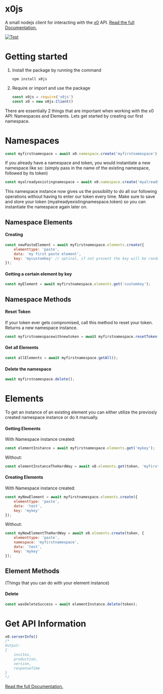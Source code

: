 # x0js

A small nodejs client for interacting with the [x0](https://x0.tf/) API. [Read the full Documentation.](https://x0tf.github.io/x0js/)

[![Test](https://github.com/x0tf/x0js/actions/workflows/test.yml/badge.svg)](https://github.com/x0tf/x0js/actions/workflows/test.yml)

# Getting started

1.  Install the package by running the command
    ```
    npm install x0js
    ```

2. Require or import and use the package
    ```js
    const x0js = require('x0js')
    const x0 = new x0js.Client() 
    ```


There are essentially 2 things that are important when working with the x0 API: Namespaces and Elements. Lets get started by creating our first namespace.

# Namespaces

```js
const myfirstnamespace = await x0.namespace.create('myfirstnamespace');
```

If you already have a namespace and token, you would instantiate a new namespace like so: (simply pass in the name of the existing namespace, followed by its token)
```js
const myalreadyexistingnamespace = await x0.namespace.create('myalreadyexistingnamespace', 'kfghdklsjghsneuriiuvherub')
```

This namespace instance now gives us the possibility to do all our following operations without having to enter our token every time. Make sure to save and store your token (myalreadyexistingnamespace.token) so you can instantiate the namespace again later on.

## Namespace Elements

#### Creating
```js
const newPasteElement = await myfirstnamespace.elements.create({
    elementtype: 'paste',
    data: 'my first paste element',
    key: 'mycustomkey' // optinal, if not present the key will be random
});
```

#### Getting a certain element by key
```js
const myElement = await myfirstnamespace.elements.get('customkey');
```

## Namespace Methods

#### Reset Token
If your token ever gets compromised, call this method to reset your token. Returns a new namespace instance.
```js
const myfirstnamespacewithnewtoken = await myfirstnamespace.resetToken();
```

#### Get all Elements
```js
const allElements = await myfirstnamespace.getAll();
```

#### Delete the namespace
```js
await myfirstnamespace.delete();
```


# Elements

To get an instance of an existing element you can either utilize the previosly created namespace instance or do it manually.

#### Getting Elements
With Namespace instance created:
```js 
const elementInstance = await myfirstnamespace.elements.get('mykey');
```
Without:
```js 
const elementInstanceTheHardWay = await x0.elements.get(token, 'myfirstnamespace', 'mykey');
```

#### Creating Elements
With Namespace instance created:
```js 
const myNewElement = await myfirstnamespace.elements.create({
    elementtype: 'paste',
    data: 'test',
    key: 'mykey'
});
```
Without:
```js 
const myNewElementTheHardWay = await x0.elements.create(token, {
    elementtype: 'paste',
    namespace: 'myfirstnamespace',
    data: 'test',
    key: 'mykey'
});
```

## Element Methods
(Things that you can do with your element instance)

#### Delete
```js 
const wasDeleteSuccess = await elementInstance.delete(token);
```

# Get API Information
```js
x0.serverInfo()
/* 
Output:
{
    invites,
    production,
    version,
    responseTime
}
*/
```

[Read the full Documentation.](https://x0tf.github.io/x0js/)

